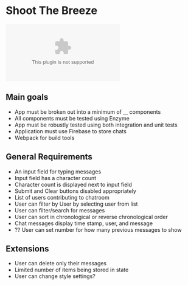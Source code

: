 # Shoot The Breeze

![Shoot The Breeze UI](image.com)

## Main goals
  - App must be broken out into a minimum of __ components
  - All components must be tested using Enzyme
  - App must be robustly tested using both integration and unit tests
  - Application must use Firebase to store chats
  - Webpack for build tools

## General Requirements

  - An input field for typing messages
  - Input field has a character count
  - Character count is displayed next to input field
  - Submit and Clear buttons disabled appropriately
  - List of users contributing to chatroom
  - User can filter by User by selecting user from list
  - User can filter/search for messages
  - User can sort in chronological or reverse chronological order
  - Chat messages display time stamp, user, and message
  - ?? User can set number for how many previous messages to show

## Extensions
  - User can delete only their messages
  - Limited number of items being stored in state
  - User can change style settings?
